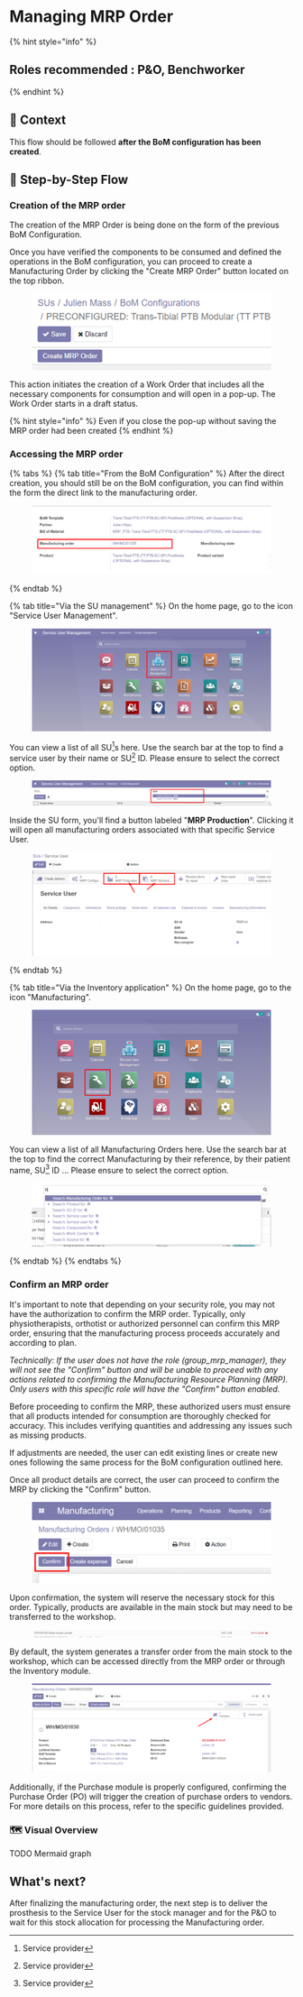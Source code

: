 # Managing MRP Order

{% hint style="info" %}
## Roles recommended :  P\&O, Benchworker
{% endhint %}

## **🧭** Context&#x20;

This flow should be followed **after the BoM configuration has been created**. &#x20;

## 🔄 Step-by-Step Flow&#x20;

### Creation of the MRP order

The creation of the MRP Order is being done on the form of the previous BoM Configuration.&#x20;

Once you have verified the components to be consumed and defined the operations in the BoM configuration, you can proceed to create a Manufacturing Order by clicking the "Create MRP Order" button located on the top ribbon.

<figure><img src="../../../.gitbook/assets/image (10) (1).png" alt=""><figcaption></figcaption></figure>

This action initiates the creation of a Work Order that includes all the necessary components for consumption and will open in a pop-up. The Work Order starts in a draft status.

{% hint style="info" %}
Even if you close the pop-up without saving the MRP order had been created
{% endhint %}

### Accessing the MRP order

{% tabs %}
{% tab title="From the BoM Configuration" %}
After the direct creation, you should still be on the BoM configuration, you can find within the form the direct link to the manufacturing order.

<figure><img src="../../../.gitbook/assets/image (11) (1).png" alt=""><figcaption></figcaption></figure>

&#x20;
{% endtab %}

{% tab title="Via the SU management" %}
On the home page, go to the icon "Service User Management".

<figure><img src="../../../.gitbook/assets/image (160).png" alt=""><figcaption></figcaption></figure>

You can view a list of all SU[^1]s here. Use the search bar at the top to find a service user by their name or SU[^1] ID. Please ensure to select the correct option.

<figure><img src="../../../.gitbook/assets/image (161).png" alt=""><figcaption></figcaption></figure>

Inside the SU form, you'll find a button labeled "**MRP Production**". Clicking it will open all manufacturing orders associated with that specific Service User.

<figure><img src="../../../.gitbook/assets/image (2) (1) (2).png" alt=""><figcaption></figcaption></figure>


{% endtab %}

{% tab title="Via the Inventory application" %}
On the home page, go to the icon "Manufacturing".

<figure><img src="../../../.gitbook/assets/image (7) (2).png" alt=""><figcaption></figcaption></figure>

You can view a list of all Manufacturing Orders here. Use the search bar at the top to find the correct Manufacturing by their reference, by their patient name, SU[^1] ID ... Please ensure to select the correct option.

<figure><img src="../../../.gitbook/assets/image (8).png" alt=""><figcaption></figcaption></figure>
{% endtab %}
{% endtabs %}

### Confirm an MRP order

It's important to note that depending on your security role, you may not have the authorization to confirm the MRP order. Typically, only physiotherapists, orthotist or authorized personnel can confirm this MRP order, ensuring that the manufacturing process proceeds accurately and according to plan.

_Technically: If the user does not have the role (group\_mrp\_manager), they will not see the "Confirm" button and will be unable to proceed with any actions related to confirming the Manufacturing Resource Planning (MRP). Only users with this specific role will have the "Confirm" button enabled._

Before proceeding to confirm the MRP, these authorized users must ensure that all products intended for consumption are thoroughly checked for accuracy. This includes verifying quantities and addressing any issues such as missing products.

&#x20;If adjustments are needed, the user can edit existing lines or create new ones following the same process for the BoM configuration outlined here.

Once all product details are correct, the user can proceed to confirm the MRP by clicking the "Confirm" button.

<figure><img src="../../../.gitbook/assets/image (42).png" alt=""><figcaption></figcaption></figure>

Upon confirmation, the system will reserve the necessary stock for this order. Typically, products are available in the main stock but may need to be transferred to the workshop.

<figure><img src="../../../.gitbook/assets/image (43).png" alt=""><figcaption></figcaption></figure>

By default, the system generates a transfer order from the main stock to the workshop, which can be accessed directly from the MRP order or through the Inventory module.

<figure><img src="../../../.gitbook/assets/image (44).png" alt=""><figcaption></figcaption></figure>

Additionally, if the Purchase module is properly configured, confirming the Purchase Order (PO) will trigger the creation of purchase orders to vendors. For more details on this process, refer to the specific guidelines provided.

### 🗺️ Visual Overview&#x20;

TODO Mermaid graph

## What's next?&#x20;

After finalizing the manufacturing order, the next step is to deliver the prosthesis to the Service User for the stock manager and for the P\&O to wait for this stock allocation for processing the Manufacturing order.

[^1]: Service provider
